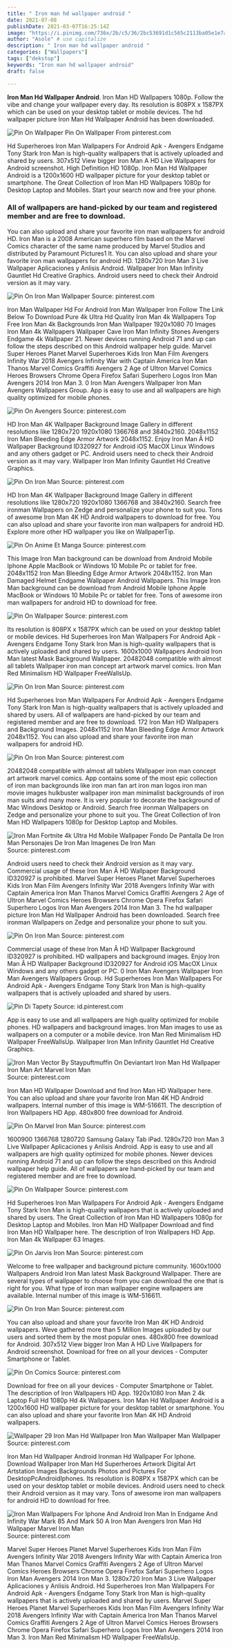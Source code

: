 ```yaml
---
title: " Iron man hd wallpaper android "
date: 2021-07-08
publishDate: 2021-03-07T16:25:14Z
image: "https://i.pinimg.com/736x/2b/c5/36/2bc53691d1c565c2113ba05e1e7ad010.jpg"
author: "Asole" # use capitalize
description: " Iron man hd wallpaper android "
categories: ["Wallpapers"]
tags: ["dekstop"]
keywords: "Iron man hd wallpaper android"
draft: false

---
```



**Iron Man Hd Wallpaper Android**. Iron Man HD Wallpapers 1080p. Follow the vibe and change your wallpaper every day. Its resolution is 808PX x 1587PX which can be used on your desktop tablet or mobile devices. The hd wallpaper picture Iron Man Hd Wallpaper Android has been downloaded.

![Pin On Wallpaper](https://i.pinimg.com/originals/a5/48/48/a548485bec66b6df6d8fea3ab5401917.jpg "Pin On Wallpaper")
Pin On Wallpaper From pinterest.com


Hd Superheroes Iron Man Wallpapers For Android Apk - Avengers Endgame Tony Stark Iron Man is high-quality wallpapers that is actively uploaded and shared by users. 307x512 View bigger Iron Man A HD Live Wallpapers for Android screenshot. High Definition HD 1080p. Iron Man Hd Wallpaper Android is a 1200x1600 HD wallpaper picture for your desktop tablet or smartphone. The Great Collection of Iron Man HD Wallpapers 1080p for Desktop Laptop and Mobiles. Start your search now and free your phone.

### All of wallpapers are hand-picked by our team and registered member and are free to download.

You can also upload and share your favorite iron man wallpapers for android HD. Iron Man is a 2008 American superhero film based on the Marvel Comics character of the same name produced by Marvel Studios and distributed by Paramount Pictures1 It. You can also upload and share your favorite iron man wallpapers for android HD. 1280x720 Iron Man 3 Live Wallpaper Aplicaciones y Anlisis Android. Wallpaper Iron Man Infinity Gauntlet Hd Creative Graphics. Android users need to check their Android version as it may vary.


![Pin On Iron Man Wallpaper](https://i.pinimg.com/564x/39/d3/1e/39d31efe17ebd203cce8c3ddf454be53.jpg "Pin On Iron Man Wallpaper")
Source: pinterest.com

Iron Man Wallpaper Hd For Android Iron Man Wallpaper Iron Follow The Link Below To Download Pure 4k Ultra Hd Quality Iron Man 4k Wallpapers Top Free Iron Man 4k Backgrounds Iron Man Wallpaper 1920x1080 70 Images Iron Man 4k Wallpapers Wallpaper Cave Iron Man Infinity Stones Avengers Endgame 4k Wallpaper 21. Newer devices running Android 71 and up can follow the steps described on this Android wallpaper help guide. Marvel Super Heroes Planet Marvel Superheroes Kids Iron Man Film Avengers Infinity War 2018 Avengers Infinity War with Captain America Iron Man Thanos Marvel Comics Graffiti Avengers 2 Age of Ultron Marvel Comics Heroes Browsers Chrome Opera Firefox Safari Superhero Logos Iron Man Avengers 2014 Iron Man 3. 0 Iron Man Avengers Wallpaper Iron Man Avengers Wallpapers Group. App is easy to use and all wallpapers are high quality optimized for mobile phones.

![Pin On Avengers](https://i.pinimg.com/originals/78/1f/ec/781fec066a2e22d7c86538780d917f85.jpg "Pin On Avengers")
Source: pinterest.com

HD Iron Man 4K Wallpaper Background Image Gallery in different resolutions like 1280x720 1920x1080 1366768 and 3840x2160. 2048x1152 Iron Man Bleeding Edge Armor Artwork 2048x1152. Enjoy Iron Man Â HD Wallpaper Background ID320927 for Android iOS MacOX Linux Windows and any others gadget or PC. Android users need to check their Android version as it may vary. Wallpaper Iron Man Infinity Gauntlet Hd Creative Graphics.

![Pin On Iron Man](https://i.pinimg.com/originals/b2/ed/a8/b2eda84939293ee7fc0c3fdc38f37928.jpg "Pin On Iron Man")
Source: pinterest.com

HD Iron Man 4K Wallpaper Background Image Gallery in different resolutions like 1280x720 1920x1080 1366768 and 3840x2160. Search free ironman Wallpapers on Zedge and personalize your phone to suit you. Tons of awesome Iron Man 4K HD Android wallpapers to download for free. You can also upload and share your favorite iron man wallpapers for android HD. Explore more other HD wallpaper you like on WallpaperTip.

![Pin On Anime Et Manga](https://i.pinimg.com/originals/f9/c7/07/f9c707de781a8fbb45bc7f2ac56106ff.jpg "Pin On Anime Et Manga")
Source: pinterest.com

This Image Iron Man background can be download from Android Mobile Iphone Apple MacBook or Windows 10 Mobile Pc or tablet for free. 2048x1152 Iron Man Bleeding Edge Armor Artwork 2048x1152. Iron Man Damaged Helmet Endgame Wallpaper Android Wallpapers. This Image Iron Man background can be download from Android Mobile Iphone Apple MacBook or Windows 10 Mobile Pc or tablet for free. Tons of awesome iron man wallpapers for android HD to download for free.

![Pin On Wallpaper](https://i.pinimg.com/originals/07/d6/f0/07d6f0ea07ee29f284c38992870dacdd.jpg "Pin On Wallpaper")
Source: pinterest.com

Its resolution is 808PX x 1587PX which can be used on your desktop tablet or mobile devices. Hd Superheroes Iron Man Wallpapers For Android Apk - Avengers Endgame Tony Stark Iron Man is high-quality wallpapers that is actively uploaded and shared by users. 1600x1000 Wallpapers Android Iron Man latest Mask Background Wallpaper. 20482048 compatible with almost all tablets Wallpaper iron man concept art artwork marvel comics. Iron Man Red Minimalism HD Wallpaper FreeWallsUp.

![Pin On Iron Man](https://i.pinimg.com/originals/df/c4/8a/dfc48a3b5006773631fcbf72d52201d1.jpg "Pin On Iron Man")
Source: pinterest.com

Hd Superheroes Iron Man Wallpapers For Android Apk - Avengers Endgame Tony Stark Iron Man is high-quality wallpapers that is actively uploaded and shared by users. All of wallpapers are hand-picked by our team and registered member and are free to download. 172 Iron Man HD Wallpapers and Background Images. 2048x1152 Iron Man Bleeding Edge Armor Artwork 2048x1152. You can also upload and share your favorite iron man wallpapers for android HD.

![Pin On Iron Man](https://i.pinimg.com/originals/fe/55/70/fe55700db3262553662d437f2f687ac9.png "Pin On Iron Man")
Source: pinterest.com

20482048 compatible with almost all tablets Wallpaper iron man concept art artwork marvel comics. App contains some of the most epic collection of iron man backgrounds like iron man fan art iron man logos iron man movie images hulkbuster wallpaper iron man minimalist backgrounds of iron man suits and many more. It is very popular to decorate the background of Mac Windows Desktop or Android. Search free ironman Wallpapers on Zedge and personalize your phone to suit you. The Great Collection of Iron Man HD Wallpapers 1080p for Desktop Laptop and Mobiles.

![Iron Man Fortnite 4k Ultra Hd Mobile Wallpaper Fondo De Pantalla De Iron Man Personajes De Iron Man Imagenes De Iron Man](https://i.pinimg.com/originals/c0/37/2f/c0372feb0069e6289eb938b219e0b0a1.jpg "Iron Man Fortnite 4k Ultra Hd Mobile Wallpaper Fondo De Pantalla De Iron Man Personajes De Iron Man Imagenes De Iron Man")
Source: pinterest.com

Android users need to check their Android version as it may vary. Commercial usage of these Iron Man Â HD Wallpaper Background ID320927 is prohibited. Marvel Super Heroes Planet Marvel Superheroes Kids Iron Man Film Avengers Infinity War 2018 Avengers Infinity War with Captain America Iron Man Thanos Marvel Comics Graffiti Avengers 2 Age of Ultron Marvel Comics Heroes Browsers Chrome Opera Firefox Safari Superhero Logos Iron Man Avengers 2014 Iron Man 3. The hd wallpaper picture Iron Man Hd Wallpaper Android has been downloaded. Search free ironman Wallpapers on Zedge and personalize your phone to suit you.

![Pin On Iron Man](https://i.pinimg.com/474x/3a/5b/77/3a5b7760abb30ae69d88d8cc9dbc04d5.jpg "Pin On Iron Man")
Source: pinterest.com

Commercial usage of these Iron Man Â HD Wallpaper Background ID320927 is prohibited. HD wallpapers and background images. Enjoy Iron Man Â HD Wallpaper Background ID320927 for Android iOS MacOX Linux Windows and any others gadget or PC. 0 Iron Man Avengers Wallpaper Iron Man Avengers Wallpapers Group. Hd Superheroes Iron Man Wallpapers For Android Apk - Avengers Endgame Tony Stark Iron Man is high-quality wallpapers that is actively uploaded and shared by users.

![Pin Di Tapety](https://i.pinimg.com/originals/9c/42/e1/9c42e1bfdb3183a673567076eae76733.jpg "Pin Di Tapety")
Source: id.pinterest.com

App is easy to use and all wallpapers are high quality optimized for mobile phones. HD wallpapers and background images. Iron Man images to use as wallpapers on a computer or a mobile device. Iron Man Red Minimalism HD Wallpaper FreeWallsUp. Wallpaper Iron Man Infinity Gauntlet Hd Creative Graphics.

![Iron Man Vector By Staypuftmuffin On Deviantart Iron Man Hd Wallpaper Iron Man Art Marvel Iron Man](https://i.pinimg.com/originals/fd/1a/f1/fd1af1d3e993831ac81367a8777550da.png "Iron Man Vector By Staypuftmuffin On Deviantart Iron Man Hd Wallpaper Iron Man Art Marvel Iron Man")
Source: pinterest.com

Iron Man HD Wallpaper Download and find Iron Man HD Wallpaper here. You can also upload and share your favorite Iron Man 4K HD Android wallpapers. Internal number of this image is WM-516611. The description of Iron Wallpapers HD App. 480x800 free download for Android.

![Pin On Marvel Iron Man](https://i.pinimg.com/564x/2f/ae/1b/2fae1b9f001012b915a9a868668ff13f.jpg "Pin On Marvel Iron Man")
Source: pinterest.com

1600900 1366768 1280720 Samsung Galaxy Tab iPad. 1280x720 Iron Man 3 Live Wallpaper Aplicaciones y Anlisis Android. App is easy to use and all wallpapers are high quality optimized for mobile phones. Newer devices running Android 71 and up can follow the steps described on this Android wallpaper help guide. All of wallpapers are hand-picked by our team and registered member and are free to download.

![Pin On Wallpaper](https://i.pinimg.com/originals/a5/48/48/a548485bec66b6df6d8fea3ab5401917.jpg "Pin On Wallpaper")
Source: pinterest.com

Hd Superheroes Iron Man Wallpapers For Android Apk - Avengers Endgame Tony Stark Iron Man is high-quality wallpapers that is actively uploaded and shared by users. The Great Collection of Iron Man HD Wallpapers 1080p for Desktop Laptop and Mobiles. Iron Man HD Wallpaper Download and find Iron Man HD Wallpaper here. The description of Iron Wallpapers HD App. Iron Man 4k Wallpaper 63 Images.

![Pin On Jarvis Iron Man](https://i.pinimg.com/originals/92/66/9c/92669cf6fdc6db24586ee8c55b566e33.png "Pin On Jarvis Iron Man")
Source: pinterest.com

Welcome to free wallpaper and background picture community. 1600x1000 Wallpapers Android Iron Man latest Mask Background Wallpaper. There are several types of wallpaper to choose from you can download the one that is right for you. What type of iron man wallpaper engine wallpapers are available. Internal number of this image is WM-516611.

![Pin On Iron Man](https://i.pinimg.com/originals/8a/83/b6/8a83b6a96b42b41f6b4a81f7fbca642c.jpg "Pin On Iron Man")
Source: pinterest.com

You can also upload and share your favorite Iron Man 4K HD Android wallpapers. Weve gathered more than 5 Million Images uploaded by our users and sorted them by the most popular ones. 480x800 free download for Android. 307x512 View bigger Iron Man A HD Live Wallpapers for Android screenshot. Download for free on all your devices - Computer Smartphone or Tablet.

![Pin On Comics](https://i.pinimg.com/originals/33/68/4a/33684a1837df0cb2e8f3430e86b1c068.jpg "Pin On Comics")
Source: pinterest.com

Download for free on all your devices - Computer Smartphone or Tablet. The description of Iron Wallpapers HD App. 1920x1080 Iron Man 2 4k Laptop Full Hd 1080p Hd 4k Wallpapers. Iron Man Hd Wallpaper Android is a 1200x1600 HD wallpaper picture for your desktop tablet or smartphone. You can also upload and share your favorite Iron Man 4K HD Android wallpapers.

![Wallpaper 29 Iron Man Hd Wallpaper Iron Man Wallpaper Man Wallpaper](https://i.pinimg.com/474x/a3/a9/d1/a3a9d133a108350e0d2307a2eb5b86cf.jpg "Wallpaper 29 Iron Man Hd Wallpaper Iron Man Wallpaper Man Wallpaper")
Source: pinterest.com

Iron Man Hd Wallpaper Android Ironman Hd Wallpaper For Iphone. Download Wallpaper Iron Man Hd Superheroes Artwork Digital Art Artstation Images Backgrounds Photos and Pictures For DesktopPcAndroidIphones. Its resolution is 808PX x 1587PX which can be used on your desktop tablet or mobile devices. Android users need to check their Android version as it may vary. Tons of awesome iron man wallpapers for android HD to download for free.

![Iron Man Wallpapers For Iphone And Android Iron Man In Endgame And Infinity War Mark 85 And Mark 50 A Iron Man Avengers Iron Man Hd Wallpaper Marvel Iron Man](https://i.pinimg.com/736x/2b/c5/36/2bc53691d1c565c2113ba05e1e7ad010.jpg "Iron Man Wallpapers For Iphone And Android Iron Man In Endgame And Infinity War Mark 85 And Mark 50 A Iron Man Avengers Iron Man Hd Wallpaper Marvel Iron Man")
Source: pinterest.com

Marvel Super Heroes Planet Marvel Superheroes Kids Iron Man Film Avengers Infinity War 2018 Avengers Infinity War with Captain America Iron Man Thanos Marvel Comics Graffiti Avengers 2 Age of Ultron Marvel Comics Heroes Browsers Chrome Opera Firefox Safari Superhero Logos Iron Man Avengers 2014 Iron Man 3. 1280x720 Iron Man 3 Live Wallpaper Aplicaciones y Anlisis Android. Hd Superheroes Iron Man Wallpapers For Android Apk - Avengers Endgame Tony Stark Iron Man is high-quality wallpapers that is actively uploaded and shared by users. Marvel Super Heroes Planet Marvel Superheroes Kids Iron Man Film Avengers Infinity War 2018 Avengers Infinity War with Captain America Iron Man Thanos Marvel Comics Graffiti Avengers 2 Age of Ultron Marvel Comics Heroes Browsers Chrome Opera Firefox Safari Superhero Logos Iron Man Avengers 2014 Iron Man 3. Iron Man Red Minimalism HD Wallpaper FreeWallsUp.

